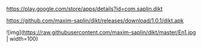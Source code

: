 https://play.google.com/store/apps/details?id=com.saplin.dikt
 
https://github.com/maxim-saplin/dikt/releases/download/1.0.1/dikt.apk

![img](https://raw.githubusercontent.com/maxim-saplin/dikt/master/En1.jpg | width=100)
